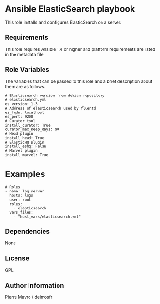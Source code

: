 Ansible ElasticSearch playbook
=====

This role installs and configures ElasticSearch on a server.

Requirements
------------

This role requires Ansible 1.4 or higher and platform requirements are listed
in the metadata file.

Role Variables
--------------

The variables that can be passed to this role and a brief description about
them are as follows.

```
# Elasticsearch version from debian repository
# elasticsearch.yml
es_version: 1.3
# Address of elasticsearch used by fluentd
es_fqdn: localhost
es_port: 9200
# Curator tool
install_curator: True
curator_max_keep_days: 90
# Head plugin
install_head: True
# ElasticHQ plugin
install_eshq: False
# Marvel plugin
install_marvel: True
```

Examples
========

```
# Roles
- name: log server
  hosts: logs
  user: root
  roles:
    - elasticsearch
  vars_files:
    - "host_vars/elasticsearch.yml"

```

Dependencies
------------

None

License
-------

GPL

Author Information
------------------

Pierre Mavro / deimosfr


